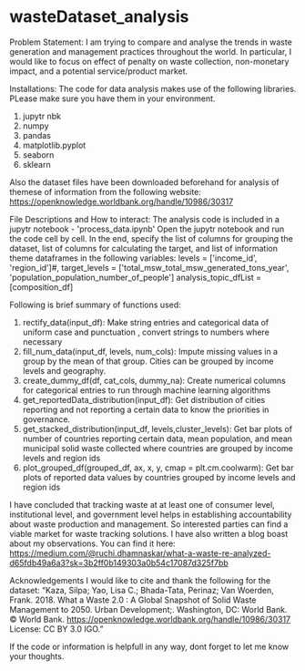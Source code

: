# wasteDataset_analysis
Problem Statement:
I am trying to compare and analyse the trends in waste generation and management practices throughout the world. In particular, I would like to focus on effect of penalty on waste collection, non-monetary impact, and a potential service/product market.

Installations:
The code for data analysis makes use of the following libraries. PLease make sure you have them in your environment.
1. jupytr nbk
2. numpy
3. pandas
4. matplotlib.pyplot
5. seaborn
6. sklearn

Also the dataset files have been downloaded beforehand for analysis of themese of information from the following website:
https://openknowledge.worldbank.org/handle/10986/30317

File Descriptions and How to interact:
The analysis code is included in a jupytr notebook - 'process_data.ipynb'
Open the jupytr notebook and run the code cell by cell.
In the end, specify the list of columns for grouping the dataset, list of columns for calculating the target, and list of information theme dataframes in the following variables:
          levels = ['income_id', 'region_id']#,
          target_levels = ['total_msw_total_msw_generated_tons_year', 'population_population_number_of_people']
          analysis_topic_dfList = [composition_df] 

Following is brief summary of functions used:
1. rectify_data(input_df): Make string entries and categorical data of uniform case and punctuation , convert strings to numbers where necessary
2. fill_num_data(input_df, levels, num_cols): Impute missing values in a group by the mean of that group. Cities can be grouped by income levels and geography. 
3. create_dummy_df(df, cat_cols, dummy_na): Create numerical columns for categorical entries to run through machine learning algorithms
4. get_reportedData_distribution(input_df): Get distribution of cities reporting and not reporting a certain data to know the priorities in governance. 
5. get_stacked_distribution(input_df, levels,cluster_levels): Get bar plots of number of countries reporting certain data, mean population, and mean municipal solid waste collected where countries are grouped by income levels and region ids
6. plot_grouped_df(grouped_df, ax,  x, y, cmap = plt.cm.coolwarm): Get bar plots of reported data values by countries grouped by income levels and region ids

I have concluded that tracking waste at at least one of consumer level, institutional level, and government level helps in establishing accountability about waste production and management. So interested parties can find a viable market for waste tracking solutions. I have also written a blog boast about my observations. You can find it here:
https://medium.com/@ruchi.dhamnaskar/what-a-waste-re-analyzed-d65fdb49a6a3?sk=3b2ff0b149303a0b54c17087d325f7bb


Acknowledgements
I would like to cite and thank the following for the dataset:
“Kaza, Silpa; Yao, Lisa C.; Bhada-Tata, Perinaz; Van Woerden, Frank. 2018. What a Waste 2.0 : A Global Snapshot of Solid Waste Management to 2050. Urban Development;. Washington, DC: World Bank. © World Bank. https://openknowledge.worldbank.org/handle/10986/30317 License: CC BY 3.0 IGO.”

If the code or information is helpfull in any way, dont forget to let me know your thoughts.
